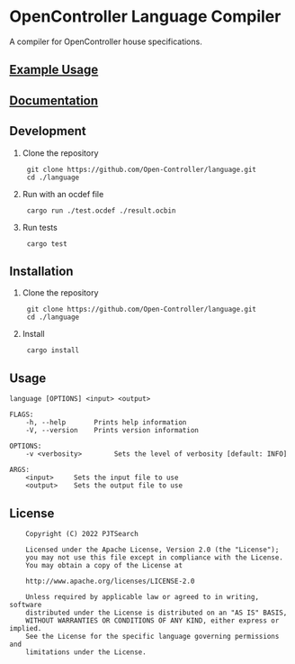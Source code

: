 # OpenController Language Compiler

A compiler for OpenController house specifications.

## [Example Usage](test/example)

## [Documentation](https://open-controller.github.io/language/)

## Development

1. Clone the repository

        git clone https://github.com/Open-Controller/language.git
        cd ./language

2. Run with an ocdef file

        cargo run ./test.ocdef ./result.ocbin

3. Run tests

        cargo test

## Installation

1. Clone the repository

        git clone https://github.com/Open-Controller/language.git
        cd ./language

2. Install

        cargo install

## Usage

    language [OPTIONS] <input> <output>

    FLAGS:
        -h, --help       Prints help information
        -V, --version    Prints version information

    OPTIONS:
        -v <verbosity>        Sets the level of verbosity [default: INFO]

    ARGS:
        <input>     Sets the input file to use
        <output>    Sets the output file to use

## License

        Copyright (C) 2022 PJTSearch

        Licensed under the Apache License, Version 2.0 (the "License");
        you may not use this file except in compliance with the License.
        You may obtain a copy of the License at

        http://www.apache.org/licenses/LICENSE-2.0

        Unless required by applicable law or agreed to in writing, software
        distributed under the License is distributed on an "AS IS" BASIS,
        WITHOUT WARRANTIES OR CONDITIONS OF ANY KIND, either express or implied.
        See the License for the specific language governing permissions and
        limitations under the License.
